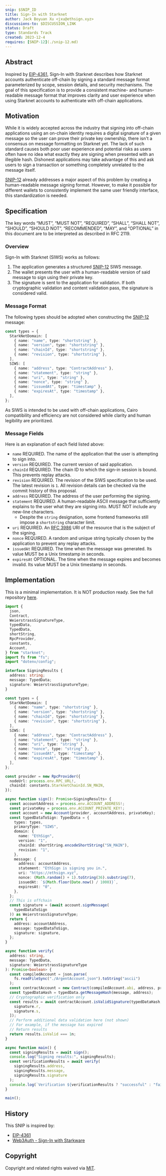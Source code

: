 ```yaml
---
snip: $SNIP_ID
title: Sign-In with Starknet
author: Jack Boyuan Xu <jxu@ethsign.xyz>
discussions-to: $DISCUSSION_LINK
status: Draft
type: Standards Track
created: 2023-12-4
requires: [SNIP-12](./snip-12.md)
---
```


## Abstract

Inspired by [EIP-4361](https://eips.ethereum.org/EIPS/eip-4361), Sign-In with Starknet describes how Starknet accounts authenticate off-chain by signing a standard message format parameterized by scope, session details, and security mechanisms. The goal of this specification is to provide a consistent machine- and human-readable message format that improves clarity and user experience when using Starknet accounts to authenticate with off-chain applications.

## Motivation

While it is widely accepted across the industry that signing into off-chain applications using an on-chain identity requires a digital signature of a given message so the user can prove their private key ownership, there isn't a consensus on message formatting on Starknet yet. The lack of such standard causes both poor user experience and potential risks as users often have no idea what exactly they are signing when presented with an illegible hash. Dishonest applications may take advantage of this and ask users to sign a transaction or something completely unrelated to the message itself.

[SNIP-12](./snip-12.md) already addresses a major aspect of this problem by creating a human-readable message signing format. However, to make it possible for different wallets to consistently implement the same user friendly interface, this standardization is needed.

## Specification

The key words “MUST”, “MUST NOT”, “REQUIRED”, “SHALL”, “SHALL NOT”, “SHOULD”, “SHOULD NOT”, “RECOMMENDED”, “MAY”, and “OPTIONAL” in this document are to be interpreted as described in RFC 2119.

### Overview

Sign-In with Starknet (SIWS) works as follows:

1. The application generates a structured [SNIP-12](./snip-12.md) SIWS message.
2. The wallet presents the user with a human-readable version of said message to sign using their private key.
3. The signature is sent to the application for validation. If both cryptographic validation and content validation pass, the signature is considered valid.

### Message Format

The following types should be adopted when constructing the [SNIP-12](./snip-12.md) message:

```ts
const types = {
  StarkNetDomain: [
    { name: "name", type: "shortstring" },
    { name: "version", type: "shortstring" },
    { name: "chainId", type: "shortstring" },
    { name: "revision", type: "shortstring" },
  ],
  SIWS: [
    { name: "address", type: "ContractAddress" },
    { name: "statement", type: "string" },
    { name: "uri", type: "string" },
    { name: "nonce", type: "string" },
    { name: "issuedAt", type: "timestamp" },
    { name: "expiresAt", type: "timestamp" },
  ],
};
```

As SIWS is intended to be used with off-chain applications, Cairo compatibility and efficiency are not considered while clarity and human legibility are prioritized.

### Message Fields

Here is an explanation of each field listed above:

- `name` REQUIRED. The name of the application that the user is attempting to sign into.
- `version` REQUIRED. The current version of said application.
- `chainId` REQUIRED. The chain ID to which the sign-in session is bound. This prevents replay attacks.
- `revision` REQUIRED. The revision of the SIWS specification to be used. The latest revision is `1`. All revision details can be checked via the commit history of this proposal.
- `address` REQUIRED. The address of the user performing the signing.
- `statement` REQUIRED. A human-readable ASCII message that sufficiently explains to the user what they are signing into. MUST NOT include any new-line characters.
  - Despite the `string` designation, some frontend frameworks still impose a `shortstring` character limit.
- `uri` REQUIRED. An [RFC 3986](https://datatracker.ietf.org/doc/html/rfc3986) URI of the resource that is the subject of the signing.
- `nonce` REQUIRED. A random and unique string typically chosen by the application to prevent any replay attacks.
- `issuedAt` REQUIRED. The time when the message was generated. Its value MUST be a Unix timestamp in seconds.
- `expiresAt` OPTIONAL. The time when the message expires and becomes invalid. Its value MUST be a Unix timestamp in seconds.

## Implementation

This is a minimal implementation. It is NOT production ready. See the full repository [here](https://github.com/EthSign/sign-in-with-starknet/).

```ts
import {
  json,
  Contract,
  WeierstrassSignatureType,
  typedData,
  TypedData,
  shortString,
  RpcProvider,
  constants,
  Account,
} from "starknet";
import fs from "fs";
import "dotenv/config";

interface SigningResults {
  address: string;
  message: TypedData;
  signature: WeierstrassSignatureType;
}

const types = {
  StarkNetDomain: [
    { name: "name", type: "shortstring" },
    { name: "version", type: "shortstring" },
    { name: "chainId", type: "shortstring" },
    { name: "revision", type: "shortstring" },
  ],
  SIWS: [
    { name: "address", type: "ContractAddress" },
    { name: "statement", type: "string" },
    { name: "uri", type: "string" },
    { name: "nonce", type: "string" },
    { name: "issuedAt", type: "timestamp" },
    { name: "expiresAt", type: "timestamp" },
  ],
};

const provider = new RpcProvider({
  nodeUrl: process.env.RPC_URL!,
  chainId: constants.StarknetChainId.SN_MAIN,
});

async function sign(): Promise<SigningResults> {
  const accountAddress = process.env.ACCOUNT_ADDRESS!;
  const privateKey = process.env.ACCOUNT_PRIVATE_KEY!;
  const account = new Account(provider, accountAddress, privateKey);
  const typedDataToSign: TypedData = {
    types: types,
    primaryType: "SIWS",
    domain: {
      name: "EthSign",
      version: "1",
      chainId: shortString.encodeShortString("SN_MAIN"),
      revision: "1",
    },
    message: {
      address: accountAddress,
      statement: "EthSign is signing you in.",
      uri: "https://ethsign.xyz",
      nonce: (Math.random() + 1).toString(36).substring(7),
      issuedAt: `${Math.floor(Date.now() / 1000)}`,
      expiresAt: "0",
    },
  };
  // This is offchain
  const signature = (await account.signMessage(
    typedDataToSign
  )) as WeierstrassSignatureType;
  return {
    address: accountAddress,
    message: typedDataToSign,
    signature: signature,
  };
}

async function verify(
  address: string,
  message: TypedData,
  signature: WeierstrassSignatureType
): Promise<boolean> {
  const compiledAccount = json.parse(
    fs.readFileSync("./ArgentAccount.json").toString("ascii")
  );
  const contractAccount = new Contract(compiledAccount.abi, address, provider);
  const typedDataHash = typedData.getMessageHash(message, address);
  // Cryptographic verification only
  const results = await contractAccount.isValidSignature(typedDataHash, [
    signature.r,
    signature.s,
  ]);
  // Perform additional data validation here (not shown)
  // For example, if the message has expired
  // Return results
  return results.isValid === 1n;
}

async function main() {
  const signingResults = await sign();
  console.log("Signing results:", signingResults);
  const verificationResults = await verify(
    signingResults.address,
    signingResults.message,
    signingResults.signature
  );
  console.log(`Verification ${verificationResults ? "successful" : "failed"}.`);
}

main();
```

## History

This SNIP is inspired by:

- [EIP-4361](https://eips.ethereum.org/EIPS/eip-4361)
- [Web3Auth - Sign-In with Starkware](https://github.com/Web3Auth/sign-in-with-starkware)

## Copyright

Copyright and related rights waived via [MIT](../LICENSE).
